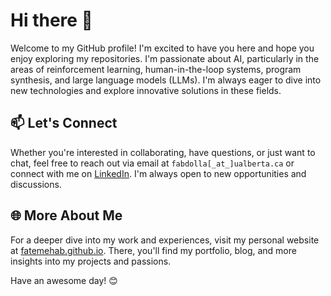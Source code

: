 # Hi there 👋

Welcome to my GitHub profile! I'm excited to have you here and hope you enjoy exploring my repositories.
I'm passionate about AI, particularly in the areas of reinforcement learning, human-in-the-loop systems, program synthesis, and large language models (LLMs).
I'm always eager to dive into new technologies and explore innovative solutions in these fields.

## 📫 Let's Connect
Whether you're interested in collaborating, have questions, or just want to chat, feel free to reach out via email at `fabdolla[_at_]ualberta.ca` or connect with me on [LinkedIn](https://www.linkedin.com/in/fatemeh-abdollahi/). I'm always open to new opportunities and discussions.

## 🌐 More About Me

For a deeper dive into my work and experiences, visit my personal website at [fatemehab.github.io](https://fatemehab.github.io). There, you'll find my portfolio, blog, and more insights into my projects and passions.


Have an awesome day! 😊
